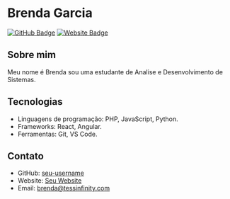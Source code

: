 # Brenda Garcia

[![GitHub Badge](https://img.shields.io/github/followers/BrendaGarciaD?label=Follow&style=social)](https://github.com/BrendaGarciaD)
[![Website Badge](https://img.shields.io/badge/-Seu%20Website-47CCCC?style=flat&logo=Google-Chrome&logoColor=white&link=https://tessinfinity.com/)](https://tessinfinity.com/)

## Sobre mim

Meu nome é Brenda sou uma estudante de Analise e Desenvolvimento de Sistemas.

## Tecnologias

- Linguagens de programação: PHP, JavaScript, Python.
- Frameworks: React, Angular.
- Ferramentas: Git, VS Code.

## Contato

- GitHub: [seu-username](https://github.com/BrendaGarciaD)
- Website: [Seu Website](https://tessinfinity.com/)
- Email: brenda@tessinfinity.com

